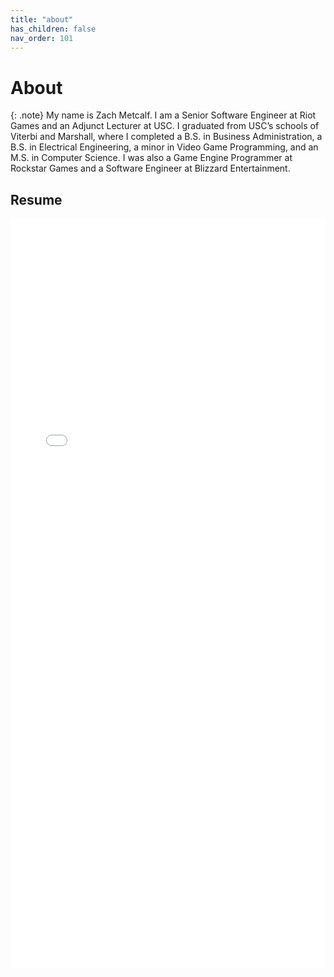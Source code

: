 ```yaml
---
title: "about"
has_children: false
nav_order: 101
---
```


# About

{: .note}
My name is Zach Metcalf. I am a Senior Software Engineer at Riot Games and an Adjunct Lecturer at USC. I graduated from USC’s schools of Viterbi and Marshall, where I completed a B.S. in Business Administration, a B.S. in Electrical Engineering, a minor in Video Game Programming, and an M.S. in Computer Science. I was also a Game Engine Programmer at Rockstar Games and a Software Engineer at Blizzard Entertainment.

## Resume

<html>
  <body>
    <iframe src="/data/docs/zmetcalf_resume.pdf" width="100%" height="1200px" style="border: none">
    </iframe>
  </body>
</html>
